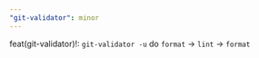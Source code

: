 ```yaml
---
"git-validator": minor
---
```


feat(git-validator)!: `git-validator -u` do `format` -> `lint` -> `format`
